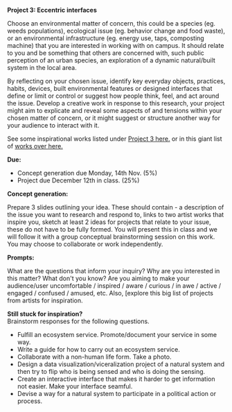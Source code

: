 **Project 3: Eccentric interfaces**

Choose an environmental matter of concern, this could be a species (eg. weeds populations), ecological issue (eg. behavior change and food waste), or an environmental infrastructure (eg. energy use, taps, composting machine) that you are interested in working with on campus. It should relate to you and be something that others are concerned with, such public perception of an urban species, an exploration of a dynamic natural/built system in the local area.   

By reflecting on your chosen issue, identify key everyday objects, practices, habits, devices, built environmental features or designed interfaces that define or limit or control or suggest how people think, feel, and act around the issue. Develop a creative work in response to this research, your project might aim to explicate and reveal some aspects of and tensions within your chosen matter of concern, or it might suggest or structure another way for your audience to interact with it. 

See some inspirational works listed under [Project 3 here.](www.des.tegabrain.com) or in this giant list of [works over here.](https://github.com/tegacodes/Dark-Ecology-Studio/blob/master/practice.md)

**Due:**   

* Concept generation due Monday, 14th Nov. (5%)  
* Project due December 12th in class. (25%)  

**Concept generation:**  

Prepare 3 slides outlining your idea. These should contain - a description of the issue you want to research and respond to, links to two artist works that inspire you, sketch at least 2 ideas for projects that relate to your issue, these do not have to be fully formed. You will present this in class and we will follow it with a group conceptual brainstorming session on this work. You may choose to collaborate or work independently.

**Prompts:**

What are the questions that inform your inquiry? Why are you interested in this matter? What don't you know?
Are you aiming to make your audience/user uncomfortable / inspired / aware / curious / in awe / active / engaged / confused / amused, etc.
Also, [explore this big list of projects from artists for inspiration.

**Still stuck for inspiration?**  
Brainstorm responses for the following questions.

* Fulfill an ecosystem service. Promote/document your service in some way.
* Write a guide for how to carry out an ecosystem service.
* Collaborate with a non-human life form. Take a photo.
* Design a data visualization/viceralization project of a natural system and then try to flip who is being sensed and who is doing the sensing.
* Create an interactive interface that makes it harder to get information not easier. Make your interface seamful.
* Devise a way for a natural system to participate in a political action or process.
